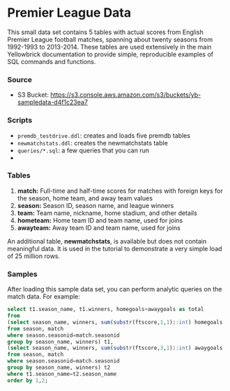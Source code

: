 # Premier League Data

This small data set contains 5 tables with actual scores from English Premier League football matches, spanning about twenty seasons from 1992-1993 to 2013-2014. These tables are used extensively in the main Yellowbrick documentation to provide simple, reproducible examples of SQL commands and functions.

### Source

 * S3 Bucket: https://s3.console.aws.amazon.com/s3/buckets/yb-sampledata-d4f1c23ea7

### Scripts

* `premdb_testdrive.ddl`: creates and loads five premdb tables
* `newmatchstats.ddl`: creates the newmatchstats table
* `queries/*.sql`: a few queries that you can run
* 
### Tables

 1. **match:** Full-time and half-time scores for matches with foreign keys for the season, home team, and away team values
 2. **season:** Season ID, season name, and league winners
 3. **team:** Team name, nickname, home stadium, and other details
 4. **hometeam:** Home team ID and team name, used for joins
 5. **awayteam:** Away team ID and team name, used for joins

An additional table, **newmatchstats**, is available but does not contain meaningful data. It is used in the tutorial to demonstrate a very simple load of 25 million rows. 

### Samples

After loading this sample data set, you can perform analytic queries on the match data. For example:

```sql
select t1.season_name, t1.winners, homegoals+awaygoals as total
from
(select season_name, winners, sum(substr(ftscore,1,1)::int) homegoals
from season, match
where season.seasonid=match.seasonid
group by season_name, winners) t1,
(select season_name, winners, sum(substr(ftscore,3,1)::int) awaygoals
from season, match
where season.seasonid=match.seasonid
group by season_name, winners) t2
where t1.season_name=t2.season_name
order by 1,2;

```
